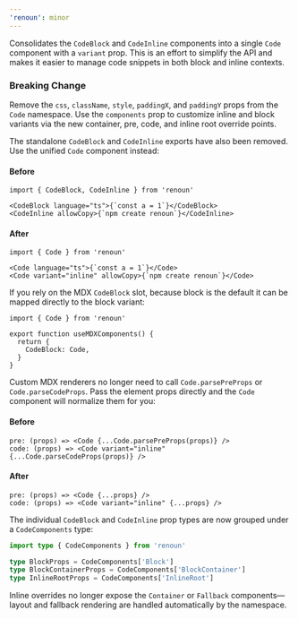 ```yaml
---
'renoun': minor
---
```


Consolidates the `CodeBlock` and `CodeInline` components into a single `Code` component with a `variant` prop. This is an effort to simplify the API and makes it easier to manage code snippets in both block and inline contexts.

### Breaking Change

Remove the `css`, `className`, `style`, `paddingX`, and `paddingY` props from the `Code` namespace. Use the `components` prop to customize inline and block variants via the new container, pre, code, and inline root override points.

The standalone `CodeBlock` and `CodeInline` exports have also been removed. Use the unified `Code` component instead:

#### Before

```tsx
import { CodeBlock, CodeInline } from 'renoun'

<CodeBlock language="ts">{`const a = 1`}</CodeBlock>
<CodeInline allowCopy>{`npm create renoun`}</CodeInline>
```

#### After

```tsx
import { Code } from 'renoun'

<Code language="ts">{`const a = 1`}</Code>
<Code variant="inline" allowCopy>{`npm create renoun`}</Code>
```

If you rely on the MDX `CodeBlock` slot, because block is the default it can be mapped directly to the block variant:

```tsx
import { Code } from 'renoun'

export function useMDXComponents() {
  return {
    CodeBlock: Code,
  }
}
```

Custom MDX renderers no longer need to call `Code.parsePreProps` or `Code.parseCodeProps`. Pass the element props directly and the `Code` component will normalize them for you:

#### Before

```tsx
pre: (props) => <Code {...Code.parsePreProps(props)} />
code: (props) => <Code variant="inline" {...Code.parseCodeProps(props)} />
```

#### After

```tsx
pre: (props) => <Code {...props} />
code: (props) => <Code variant="inline" {...props} />
```

The individual `CodeBlock` and `CodeInline` prop types are now grouped under a `CodeComponents` type:

```ts
import type { CodeComponents } from 'renoun'

type BlockProps = CodeComponents['Block']
type BlockContainerProps = CodeComponents['BlockContainer']
type InlineRootProps = CodeComponents['InlineRoot']
```

Inline overrides no longer expose the `Container` or `Fallback` components—layout and fallback rendering are handled automatically by the namespace.
